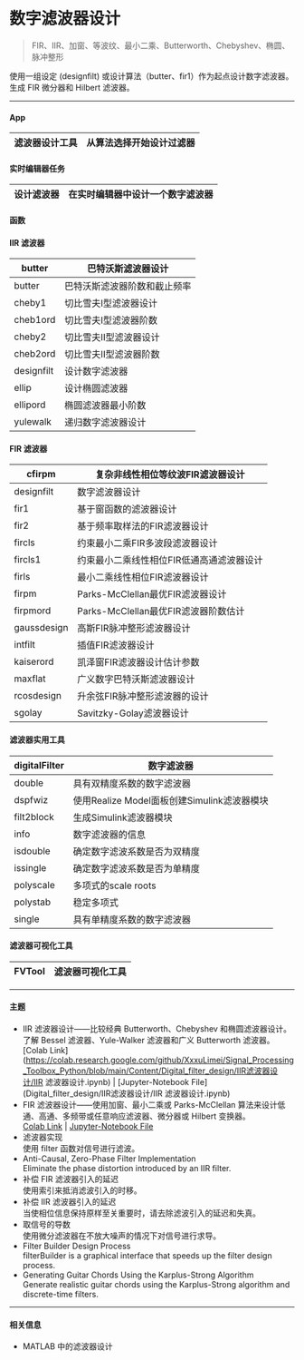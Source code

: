 # 数字滤波器设计
> FIR、IIR、加窗、等波纹、最小二乘、Butterworth、Chebyshev、椭圆、脉冲整形

使用一组设定 (designfilt) 或设计算法（butter、fir1）作为起点设计数字滤波器。生成 FIR 微分器和 Hilbert 滤波器。
***  
#### App
滤波器设计工具 | 从算法选择开始设计过滤器
---------- | -------------
#### 实时编辑器任务
设计滤波器 | 在实时编辑器中设计一个数字滤波器
---------- | -------------
#### 函数  
#### IIR 滤波器
butter | 巴特沃斯滤波器设计
---------- | -------------
butter | 巴特沃斯滤波器阶数和截止频率
cheby1 | 切比雪夫I型滤波器设计
cheb1ord | 切比雪夫I型滤波器阶数
cheby2 | 切比雪夫II型滤波器设计
cheb2ord | 切比雪夫II型滤波器阶数
designfilt | 设计数字滤波器
ellip | 设计椭圆滤波器
ellipord | 椭圆滤波器最小阶数
yulewalk | 递归数字滤波器设计
#### FIR 滤波器
cfirpm | 复杂非线性相位等纹波FIR滤波器设计
---------- | -------------
designfilt | 数字滤波器设计
fir1 | 基于窗函数的滤波器设计
fir2 | 基于频率取样法的FIR滤波器设计
fircls | 约束最小二乘FIR多波段滤波器设计
fircls1 | 约束最小二乘线性相位FIR低通高通滤波器设计
firls | 最小二乘线性相位FIR滤波器设计
firpm | Parks-McClellan最优FIR滤波器设计
firpmord | Parks-McClellan最优FIR滤波器阶数估计
gaussdesign | 高斯FIR脉冲整形滤波器设计
intfilt | 插值FIR滤波器设计
kaiserord | 凯泽窗FIR滤波器设计估计参数
maxflat | 广义数字巴特沃斯滤波器设计
rcosdesign | 升余弦FIR脉冲整形滤波器的设计
sgolay | Savitzky-Golay滤波器设计
#### 滤波器实用工具
digitalFilter | 数字滤波器
---------- | -------------
double | 具有双精度系数的数字滤波器
dspfwiz | 使用Realize Model面板创建Simulink滤波器模块
filt2block | 生成Simulink滤波器模块
info | 数字滤波器的信息
isdouble | 确定数字滤波系数是否为双精度
issingle | 确定数字滤波系数是否为单精度
polyscale | 多项式的scale roots
polystab | 稳定多项式
single | 具有单精度系数的数字滤波器  
#### 滤波器可视化工具
FVTool | 滤波器可视化工具
---------- | -------------
***
#### 主题  
- IIR 滤波器设计——比较经典 Butterworth、Chebyshev 和椭圆滤波器设计。了解 Bessel 滤波器、Yule-Walker 滤波器和广义 Butterworth 滤波器。  
[Colab Link](https://colab.research.google.com/github/XxxuLimei/Signal_Processing_Toolbox_Python/blob/main/Content/Digital_filter_design/IIR滤波器设计/IIR 滤波器设计.ipynb) | [Jupyter-Notebook File](Digital_filter_design/IIR滤波器设计/IIR 滤波器设计.ipynb)
- FIR 滤波器设计——使用加窗、最小二乘或 Parks-McClellan 算法来设计低通、高通、多频带或任意响应滤波器、微分器或 Hilbert 变换器。  
[Colab Link](https://colab.research.google.com/github/XxxuLimei/Signal_Processing_Toolbox_Python/blob/main/Content/Digital_filter_design/FIR滤波器设计/FIR滤波器设计.ipynb) | [Jupyter-Notebook File](Digital_filter_design/FIR滤波器设计/FIR滤波器设计.ipynb)
- 滤波器实现  
使用 filter 函数对信号进行滤波。  
- Anti-Causal, Zero-Phase Filter Implementation  
Eliminate the phase distortion introduced by an IIR filter.  
- 补偿 FIR 滤波器引入的延迟  
使用索引来抵消滤波引入的时移。  
- 补偿 IIR 滤波器引入的延迟  
当使相位信息保持原样至关重要时，请去除滤波引入的延迟和失真。  
- 取信号的导数  
使用微分滤波器在不放大噪声的情况下对信号进行求导。  
- Filter Builder Design Process  
filterBuilder is a graphical interface that speeds up the filter design process.  
- Generating Guitar Chords Using the Karplus-Strong Algorithm  
Generate realistic guitar chords using the Karplus-Strong algorithm and discrete-time filters.  
***
#### 相关信息
- MATLAB 中的滤波器设计

